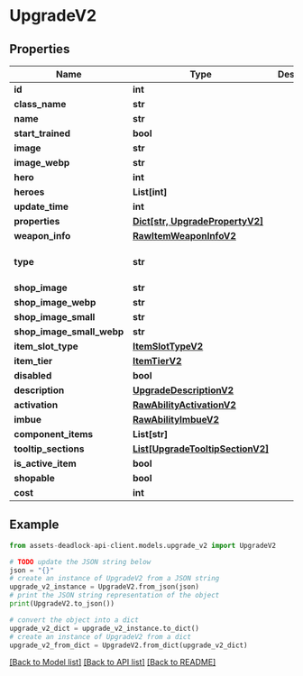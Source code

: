 # UpgradeV2


## Properties

Name | Type | Description | Notes
------------ | ------------- | ------------- | -------------
**id** | **int** |  | 
**class_name** | **str** |  | 
**name** | **str** |  | 
**start_trained** | **bool** |  | [optional] 
**image** | **str** |  | [optional] 
**image_webp** | **str** |  | [optional] 
**hero** | **int** |  | [optional] 
**heroes** | **List[int]** |  | [optional] 
**update_time** | **int** |  | [optional] 
**properties** | [**Dict[str, UpgradePropertyV2]**](UpgradePropertyV2.md) |  | [optional] 
**weapon_info** | [**RawItemWeaponInfoV2**](RawItemWeaponInfoV2.md) |  | [optional] 
**type** | **str** |  | [optional] [default to 'upgrade']
**shop_image** | **str** |  | [optional] 
**shop_image_webp** | **str** |  | [optional] 
**shop_image_small** | **str** |  | [optional] 
**shop_image_small_webp** | **str** |  | [optional] 
**item_slot_type** | [**ItemSlotTypeV2**](ItemSlotTypeV2.md) |  | 
**item_tier** | [**ItemTierV2**](ItemTierV2.md) |  | 
**disabled** | **bool** |  | [optional] 
**description** | [**UpgradeDescriptionV2**](UpgradeDescriptionV2.md) |  | [optional] 
**activation** | [**RawAbilityActivationV2**](RawAbilityActivationV2.md) |  | 
**imbue** | [**RawAbilityImbueV2**](RawAbilityImbueV2.md) |  | [optional] 
**component_items** | **List[str]** |  | [optional] 
**tooltip_sections** | [**List[UpgradeTooltipSectionV2]**](UpgradeTooltipSectionV2.md) |  | [optional] 
**is_active_item** | **bool** |  | [readonly] 
**shopable** | **bool** |  | [readonly] 
**cost** | **int** |  | 

## Example

```python
from assets-deadlock-api-client.models.upgrade_v2 import UpgradeV2

# TODO update the JSON string below
json = "{}"
# create an instance of UpgradeV2 from a JSON string
upgrade_v2_instance = UpgradeV2.from_json(json)
# print the JSON string representation of the object
print(UpgradeV2.to_json())

# convert the object into a dict
upgrade_v2_dict = upgrade_v2_instance.to_dict()
# create an instance of UpgradeV2 from a dict
upgrade_v2_from_dict = UpgradeV2.from_dict(upgrade_v2_dict)
```
[[Back to Model list]](../README.md#documentation-for-models) [[Back to API list]](../README.md#documentation-for-api-endpoints) [[Back to README]](../README.md)


